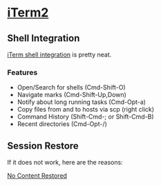 # [iTerm2](https://iterm2.com/)

## Shell Integration
[iTerm shell integration](https://www.iterm2.com/documentation-shell-integration.html)
is pretty neat.

### Features

* Open/Search for shells (Cmd-Shift-O)
* Navigate marks (Cmd-Shift-Up,Down)
* Notify about long running tasks (Cmd-Opt-a)
* Copy files from and to hosts via scp (right click)
* Command History (Shift-Cmd-; or Shift-Cmd-B)
* Recent directories (Cmd-Opt-/)

## Session Restore

If it does not work, here are the reasons:

[No Content Restored](https://iterm2.com/why_no_content.html)
